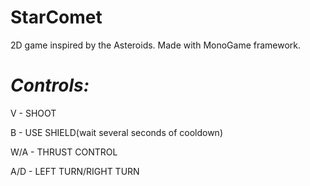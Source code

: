 # **StarComet**
2D game inspired by the Asteroids. Made with MonoGame framework.
# *Controls:*

V - SHOOT

B - USE SHIELD(wait several seconds of cooldown)

W/A - THRUST CONTROL

A/D - LEFT TURN/RIGHT TURN

